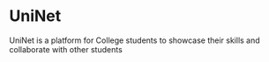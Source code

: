 # UniNet
UniNet is a platform for College students to showcase their skills and collaborate with other students
